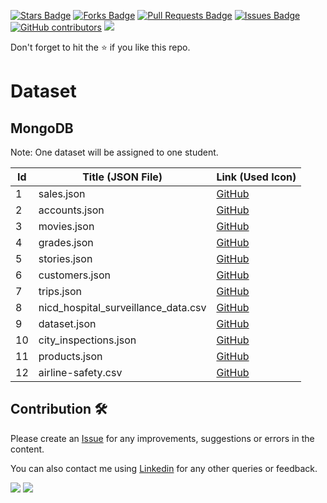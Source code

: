 <a href="https://github.com/drshahizan/dataset/stargazers"><img src="https://img.shields.io/github/stars/drshahizan/dataset" alt="Stars Badge"/></a>
<a href="https://github.com/drshahizan/dataset/network/members"><img src="https://img.shields.io/github/forks/drshahizan/dataset" alt="Forks Badge"/></a>
<a href="https://github.com/drshahizan/dataset/pulls"><img src="https://img.shields.io/github/issues-pr/drshahizan/dataset" alt="Pull Requests Badge"/></a>
<a href="https://github.com/drshahizan/dataset/issues"><img src="https://img.shields.io/github/issues/drshahizan/dataset" alt="Issues Badge"/></a>
<a href="https://github.com/drshahizan/dataset/graphs/contributors"><img alt="GitHub contributors" src="https://img.shields.io/github/contributors/drshahizan/dataset?color=2b9348"></a>
![](https://visitor-badge.glitch.me/badge?page_id=drshahizan/dataset)

Don't forget to hit the :star: if you like this repo.

# Dataset

## MongoDB
Note: One dataset will be assigned to one student.

| Id | Title (JSON File) | Link (Used Icon) |
|----|-------------------------------------------------------------------------------------------------------|------------------|
| 1  | sales.json | [GitHub](https://github.com/neelabalan/mongodb-sampledataset/blob/cfcfab536c68b1bb238adac2e3ffb7e9cb012395/sample_supplies/sales.json) |
| 2  | accounts.json | [GitHub](https://github.com/neelabalan/mongodb-sampledataset/blob/cfcfab536c68b1bb238adac2e3ffb7e9cb012395/sample_analytics/accounts.json) |
| 3  | movies.json | [GitHub](https://github.com/neelabalan/mongodb-sampledataset/blob/cfcfab536c68b1bb238adac2e3ffb7e9cb012395/sample_mflix/movies.json) |
| 4  | grades.json | [GitHub](https://github.com/neelabalan/mongodb-sampledataset/blob/cfcfab536c68b1bb238adac2e3ffb7e9cb012395/sample_training/grades.json) |
| 5  | stories.json | [GitHub](https://github.com/neelabalan/mongodb-sampledataset/blob/cfcfab536c68b1bb238adac2e3ffb7e9cb012395/sample_training/stories.json) |
| 6  | customers.json | [GitHub](https://github.com/neelabalan/mongodb-sampledataset/blob/cfcfab536c68b1bb238adac2e3ffb7e9cb012395/sample_analytics/customers.json) |
| 7  | trips.json | [GitHub](https://github.com/neelabalan/mongodb-sampledataset/blob/cfcfab536c68b1bb238adac2e3ffb7e9cb012395/sample_training/trips.json) |
| 8  | nicd_hospital_surveillance_data.csv | [GitHub](https://github.com/dsfsi/covid19za/blob/e994a5695defbff5ca03e292e7dea904e0386034/data/nicd_hospital_surveillance_data.csv) |
| 9  | dataset.json | [GitHub](https://github.com/agabardo/nyc_restaurants/blob/afbd7763298928732a4569e4541e114eec12d61e/downloaded-dataset/dataset.json) |
| 10 | city_inspections.json | [GitHub](https://github.com/ozlerhakan/mongodb-jsonfiles/blob/71ff2d5724f0742d9e49c336d8713399c4ae2dfe/datasets/city_inspections.json) |
| 11 | products.json | [GitHub](https://github.com/ozlerhakan/mongodb-jsonfiles/blob/71ff2d5724f0742d9e49c336d8713399c4ae2dfe/datasets/products.json) |
| 12 | airline-safety.csv | [GitHub](https://github.com/fivethirtyeight/data/blob/b22a21b264162ad0b5d8954b02e0bca5ab782113/airline-safety/airline-safety.csv) |

## Contribution 🛠️
Please create an [Issue](https://github.com/drshahizan/Python_EDA/issues) for any improvements, suggestions or errors in the content.

You can also contact me using [Linkedin](https://www.linkedin.com/in/drshahizan/) for any other queries or feedback.

![](https://visitor-badge.glitch.me/badge?page_id=drshahizan)
![](https://komarev.com/ghpvc/?username=drshahizan&label=Views&color=0e75b6&style=flat)

